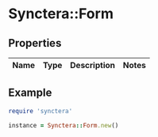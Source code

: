 # Synctera::Form

## Properties

| Name | Type | Description | Notes |
| ---- | ---- | ----------- | ----- |

## Example

```ruby
require 'synctera'

instance = Synctera::Form.new()
```

